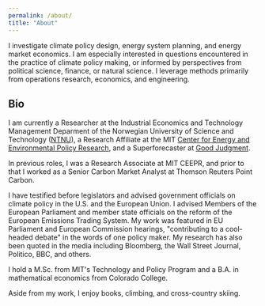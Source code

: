 ```yaml
---
permalink: /about/
title: "About"
---
```

I investigate climate policy design, energy system planning, and energy market economics. I am especially interested in questions encountered in the practice of climate policy making, or informed by perspectives from political science, finance, or natural science. I leverage methods primarily from operations research, economics, and engineering. 

## Bio

I am currently a Researcher at the Industrial Economics and Technology Management Deparment of the Norwegian University of Science and Technology ([NTNU](https://www.ntnu.edu/iot/bedok#/view/about)), a Research Affiliate at the MIT [Center for Energy and Environmental Policy Research](https://ceepr.mit.edu/people/dimanchev-emil/), and a Superforecaster at [Good Judgment](https://goodjudgment.com). 

In previous roles, I was a Research Associate at MIT CEEPR, and prior to that I worked as a Senior Carbon Market Analyst at Thomson Reuters Point Carbon.

I have testified before legislators and advised government officials on climate policy in the U.S. and the European Union. I advised Members of the European Parliament and member state officials on the reform of the European Emissions Trading System. My work was featured in EU Parliament and European Commission hearings, "contributing to a cool-headed debate" in the words of one policy maker. My research has also been quoted in the media including Bloomberg, the Wall Street Journal, Politico, BBC, and others.

I hold a M.Sc. from MIT's Technology and Policy Program and a B.A. in mathematical economics from Colorado College.

Aside from my work, I enjoy books, climbing, and cross-country skiing.
